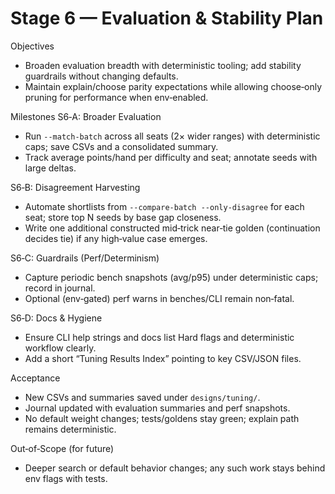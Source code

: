 ﻿# Stage 6 — Evaluation & Stability Plan

Objectives
- Broaden evaluation breadth with deterministic tooling; add stability guardrails without changing defaults.
- Maintain explain/choose parity expectations while allowing choose‑only pruning for performance when env‑enabled.

Milestones
S6‑A: Broader Evaluation
- Run `--match-batch` across all seats (2× wider ranges) with deterministic caps; save CSVs and a consolidated summary.
- Track average points/hand per difficulty and seat; annotate seeds with large deltas.

S6‑B: Disagreement Harvesting
- Automate shortlists from `--compare-batch --only-disagree` for each seat; store top N seeds by base gap closeness.
- Write one additional constructed mid‑trick near‑tie golden (continuation decides tie) if any high‑value case emerges.

S6‑C: Guardrails (Perf/Determinism)
- Capture periodic bench snapshots (avg/p95) under deterministic caps; record in journal.
- Optional (env‑gated) perf warns in benches/CLI remain non‑fatal.

S6‑D: Docs & Hygiene
- Ensure CLI help strings and docs list Hard flags and deterministic workflow clearly.
- Add a short “Tuning Results Index” pointing to key CSV/JSON files.

Acceptance
- New CSVs and summaries saved under `designs/tuning/`.
- Journal updated with evaluation summaries and perf snapshots.
- No default weight changes; tests/goldens stay green; explain path remains deterministic.

Out‑of‑Scope (for future)
- Deeper search or default behavior changes; any such work stays behind env flags with tests.